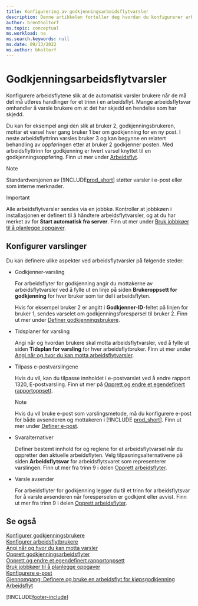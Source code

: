 ```yaml
---
title: Konfigurering av godkjenningsarbeidsflytvarsler
description: Denne artikkelen forteller deg hvordan du konfigurerer arbeidsflytvarsler for å varsle en bruker om at det har oppstått en hendelse som de må reagere på. Det kreves et arbeidsflytsvar.
author: brentholtorf
ms.topic: conceptual
ms.workload: na
ms.search.keywords: null
ms.date: 09/13/2022
ms.author: bholtorf
---
```

# Godkjenningsarbeidsflytvarsler

Konfigurere arbeidsflytene slik at de automatisk varsler brukere når de må det må utføres handlinger for et trinn i en arbeidsflyt. Mange arbeidsflytsvar omhandler å varsle brukere om at det har skjedd en hendelse som har skjedd.

Du kan for eksempel angi den slik at bruker 2, godkjenningsbrukeren, mottar et varsel hver gang bruker 1 ber om godkjenning for en ny post. I neste arbeidsflyttrinn varsles bruker 3 og kan begynne en relatert behandling av oppføringen etter at bruker 2 godkjenner posten. Med arbeidsflyttrinn for godkjenning er hvert varsel knyttet til en godkjenningsoppføring. Finn ut mer under [Arbeidsflyt](across-workflow.md).  

> [!NOTE]  
> Standardversjonen av [!INCLUDE[prod_short](includes/prod_short.md)] støtter varsler i e-post eller som interne merknader.  

> [!IMPORTANT]  
> Alle arbeidsflytvarsler sendes via en jobbkø. Kontroller at jobbkøen i installasjonen er definert til å håndtere arbeidsflytvarsler, og at du har merket av for **Start automatisk fra server**. Finn ut mer under [Bruk jobbkøer til å planlegge oppgaver](admin-job-queues-schedule-tasks.md).

## Konfigurer varslinger

Du kan definere ulike aspekter ved arbeidsflytvarsler på følgende steder:  

* Godkjenner-varsling

  For arbeidsflyter for godkjenning angir du mottakerne av arbeidsflytvarsler ved å fylle ut en linje på siden **Brukeroppsett for godkjenning** for hver bruker som tar del i arbeidsflyten.  

  Hvis for eksempel bruker 2 er angitt i **Godkjenner-ID**-feltet på linjen for bruker 1, sendes varselet om godkjenningsforespørsel til bruker 2. Finn ut mer under [Definer godkjenningsbrukere](across-how-to-set-up-approval-users.md). 
  
* Tidsplaner for varsling

  Angi når og hvordan brukere skal motta arbeidsflytvarsler, ved å fylle ut siden **Tidsplan for varsling** for hver arbeidsflytbruker. Finn ut mer under [Angi når og hvor du kan motta arbeidsflytvarsler](across-how-to-specify-when-and-how-to-receive-notifications.md). 
  
* Tilpass e-postvarslingene

  Hvis du vil, kan du tilpasse innholdet i e-postvarslet ved å endre rapport 1320, E-postvarsling. Finn ut mer på [Opprett og endre et egendefinert rapportoppsett](ui-how-create-custom-report-layout.md).  

  > [!NOTE]
  > Hvis du vil bruke e-post som varslingsmetode, må du konfigurere e-post for både avsenderen og mottakeren i [!INCLUDE [prod_short](includes/prod_short.md)]. Finn ut mer under [Definer e-post](admin-how-setup-email.md).
  
* Svaralternativer

  Definer bestemt innhold for og reglene for et arbeidsflytvarsel når du oppretter den aktuelle arbeidsflyten. Velg tilpasningsalternativene på siden **Arbeidsflytsvar** for arbeidsflytsvaret som representerer varslingen. Finn ut mer fra trinn 9 i delen [Opprett arbeidsflyter](across-how-to-create-workflows.md#to-create-a-workflow). 
  
* Varsle avsender

  For arbeidsflyter for godkjenning legger du til et trinn for arbeidsflytsvar for å varsle avsenderen når forespørselen er godkjent eller avvist. Finn ut mer fra trinn 9 i delen [Opprett arbeidsflyter](across-how-to-create-workflows.md#to-create-a-workflow).   

## Se også

[Konfigurer godkjenningsbrukere](across-how-to-set-up-approval-users.md)  
[Konfigurer arbeidsflytbrukere](across-how-to-set-up-workflow-users.md)  
[Angi når og hvor du kan motta varsler](across-how-to-specify-when-and-how-to-receive-notifications.md)  
[Opprett godkjenningsarbeidsflyter](across-how-to-create-workflows.md)  
[Opprett og endre et egendefinert rapportoppsett](ui-how-create-custom-report-layout.md)  
[Bruk jobbkøer til å planlegge oppgaver](admin-job-queues-schedule-tasks.md)  
[Konfigurere e-post](admin-how-setup-email.md)  
[Gjennomgang: Definere og bruke en arbeidsflyt for kjøpsgodkjenning](walkthrough-setting-up-and-using-a-purchase-approval-workflow.md)  
[Arbeidsflyt](across-workflow.md)  

[!INCLUDE[footer-include](includes/footer-banner.md)]
